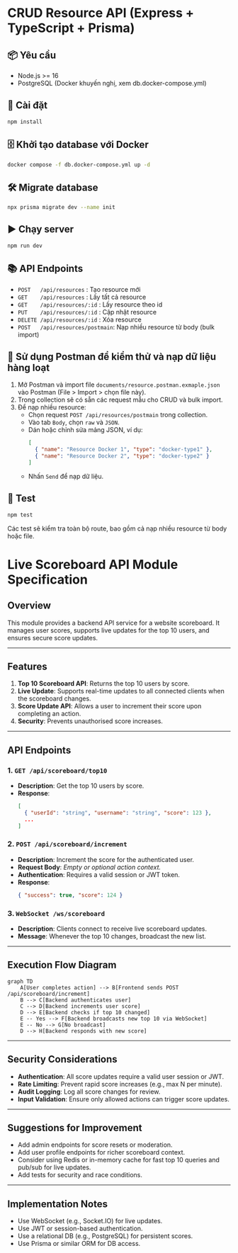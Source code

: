 # CRUD Resource API (Express + TypeScript + Prisma)

## 📦 Yêu cầu
- Node.js >= 16
- PostgreSQL (Docker khuyến nghị, xem db.docker-compose.yml)

## 🚀 Cài đặt

```bash
npm install
```

## 🗄️ Khởi tạo database với Docker

```bash
docker compose -f db.docker-compose.yml up -d
```

## 🛠️ Migrate database

```bash
npx prisma migrate dev --name init
```

## ▶️ Chạy server

```bash
npm run dev
```

## 📚 API Endpoints

- `POST   /api/resources`         : Tạo resource mới
- `GET    /api/resources`         : Lấy tất cả resource
- `GET    /api/resources/:id`     : Lấy resource theo id
- `PUT    /api/resources/:id`     : Cập nhật resource
- `DELETE /api/resources/:id`     : Xóa resource
- `POST   /api/resources/postmain`: Nạp nhiều resource từ body (bulk import)

## 🧩 Sử dụng Postman để kiểm thử và nạp dữ liệu hàng loạt

1. Mở Postman và import file `documents/resource.postman.exmaple.json` vào Postman (File > Import > chọn file này).
2. Trong collection sẽ có sẵn các request mẫu cho CRUD và bulk import.
3. Để nạp nhiều resource:
   - Chọn request `POST /api/resources/postmain` trong collection.
   - Vào tab `Body`, chọn `raw` và `JSON`.
   - Dán hoặc chỉnh sửa mảng JSON, ví dụ:
     ```json
     [
       { "name": "Resource Docker 1", "type": "docker-type1" },
       { "name": "Resource Docker 2", "type": "docker-type2" }
     ]
     ```
   - Nhấn `Send` để nạp dữ liệu.

## 🧪 Test

```bash
npm test
```

Các test sẽ kiểm tra toàn bộ route, bao gồm cả nạp nhiều resource từ body hoặc file.

# Live Scoreboard API Module Specification

## Overview
This module provides a backend API service for a website scoreboard. It manages user scores, supports live updates for the top 10 users, and ensures secure score updates.

---

## Features
1. **Top 10 Scoreboard API**: Returns the top 10 users by score.
2. **Live Update**: Supports real-time updates to all connected clients when the scoreboard changes.
3. **Score Update API**: Allows a user to increment their score upon completing an action.
4. **Security**: Prevents unauthorised score increases.

---

## API Endpoints

### 1. `GET /api/scoreboard/top10`
- **Description**: Get the top 10 users by score.
- **Response**:
  ```json
  [
    { "userId": "string", "username": "string", "score": 123 },
    ...
  ]
  ```

### 2. `POST /api/scoreboard/increment`
- **Description**: Increment the score for the authenticated user.
- **Request Body**: _Empty or optional action context._
- **Authentication**: Requires a valid session or JWT token.
- **Response**:
  ```json
  { "success": true, "score": 124 }
  ```

### 3. `WebSocket /ws/scoreboard`
- **Description**: Clients connect to receive live scoreboard updates.
- **Message**: Whenever the top 10 changes, broadcast the new list.

---

## Execution Flow Diagram

```mermaid
graph TD
    A[User completes action] --> B[Frontend sends POST /api/scoreboard/increment]
    B --> C[Backend authenticates user]
    C --> D[Backend increments user score]
    D --> E[Backend checks if top 10 changed]
    E -- Yes --> F[Backend broadcasts new top 10 via WebSocket]
    E -- No --> G[No broadcast]
    D --> H[Backend responds with new score]
```

---

## Security Considerations
- **Authentication**: All score updates require a valid user session or JWT.
- **Rate Limiting**: Prevent rapid score increases (e.g., max N per minute).
- **Audit Logging**: Log all score changes for review.
- **Input Validation**: Ensure only allowed actions can trigger score updates.

---

## Suggestions for Improvement
- Add admin endpoints for score resets or moderation.
- Add user profile endpoints for richer scoreboard context.
- Consider using Redis or in-memory cache for fast top 10 queries and pub/sub for live updates.
- Add tests for security and race conditions.

---

## Implementation Notes
- Use WebSocket (e.g., Socket.IO) for live updates.
- Use JWT or session-based authentication.
- Use a relational DB (e.g., PostgreSQL) for persistent scores.
- Use Prisma or similar ORM for DB access.
